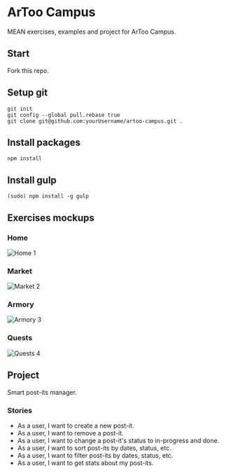# ArToo Campus
MEAN exercises, examples and project for ArToo Campus.

## Start
Fork this repo.

## Setup git
```
git init
git config --global pull.rebase true
git clone git@github.com:yourUsername/artoo-campus.git .
```

## Install packages
```
npm install
```

## Install gulp
```
(sudo) npm install -g gulp
```

## Exercises mockups

### Home
![Home 1](https://assets.moqups.com/grdjfDzUzO/Page_1.png)

### Market
![Market 2](https://assets.moqups.com/Jgy3rpaJPz/Page_1.png)

### Armory
![Armory 3](https://assets.moqups.com/wVwd427LO5/Page_1.png)

### Quests
![Quests 4](https://assets.moqups.com/57dqoZC60v/Page_1.png)

## Project
Smart post-its manager.

### Stories
* As a user, I want to create a new post-it.
* As a user, I want to remove a post-it.
* As a user, I want to change a post-it's status to in-progress and done.
* As a user, I want to sort post-its by dates, status, etc.
* As a user, I want to filter post-its by dates, status, etc.
* As a user, I want to get stats about my post-its.
